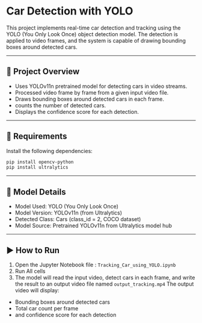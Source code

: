 # Car Detection with YOLO

This project implements real-time car detection and tracking using the YOLO (You Only Look Once) object detection model. The detection is applied to video frames, and the system is capable of drawing bounding boxes around detected cars.

---

## 🚗 Project Overview

- Uses YOLOv11n pretrained model for detecting cars in video streams.
- Processed video frame by frame from a given input video file.
- Draws bounding boxes around detected cars in each frame.
- counts the number of detected cars.
- Displays the confidence score for each detection.

---

## 🧾 Requirements

Install the following dependencies:

```bash
pip install opencv-python
pip install ultralytics
```
---
## 🧠 Model Details
- Model Used: YOLO (You Only Look Once)
- Model Version: YOLOv11n (from Ultralytics)
- Detected Class: Cars (class_id = 2, COCO dataset)
- Model Source: Pretrained YOLOv11n from Ultralytics model hub
  
---

## ▶️ How to Run
1. Open the Jupyter Notebook file : `Tracking_Car_using_YOLO.ipynb`
2. Run All cells
3. The model will read the input video, detect cars in each frame, and write the result to an output video file named `output_tracking.mp4`
The output video will display:
  - Bounding boxes around detected cars
  - Total car count per frame
  - and confidence score for each detection

